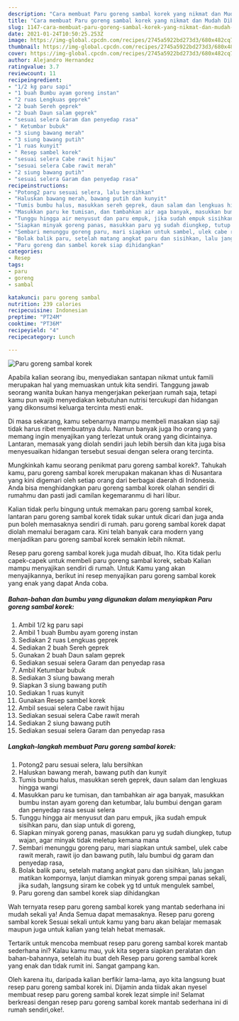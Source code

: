 ```yaml
---
description: "Cara membuat Paru goreng sambal korek yang nikmat dan Mudah Dibuat"
title: "Cara membuat Paru goreng sambal korek yang nikmat dan Mudah Dibuat"
slug: 1147-cara-membuat-paru-goreng-sambal-korek-yang-nikmat-dan-mudah-dibuat
date: 2021-01-24T10:50:25.253Z
image: https://img-global.cpcdn.com/recipes/2745a5922bd273d3/680x482cq70/paru-goreng-sambal-korek-foto-resep-utama.jpg
thumbnail: https://img-global.cpcdn.com/recipes/2745a5922bd273d3/680x482cq70/paru-goreng-sambal-korek-foto-resep-utama.jpg
cover: https://img-global.cpcdn.com/recipes/2745a5922bd273d3/680x482cq70/paru-goreng-sambal-korek-foto-resep-utama.jpg
author: Alejandro Hernandez
ratingvalue: 3.7
reviewcount: 11
recipeingredient:
- "1/2 kg paru sapi"
- "1 buah Bumbu ayam goreng instan"
- "2 ruas Lengkuas geprek"
- "2 buah Sereh geprek"
- "2 buah Daun salam geprek"
- "sesuai selera Garam dan penyedap rasa"
- " Ketumbar bubuk"
- "3 siung bawang merah"
- "3 siung bawang putih"
- "1 ruas kunyit"
- " Resep sambel korek"
- "sesuai selera Cabe rawit hijau"
- "sesuai selera Cabe rawit merah"
- "2 siung bawang putih"
- "sesuai selera Garam dan penyedap rasa"
recipeinstructions:
- "Potong2 paru sesuai selera, lalu bersihkan"
- "Haluskan bawang merah, bawang putih dan kunyit"
- "Tumis bumbu halus, masukkan sereh geprek, daun salam dan lengkuas hingga wangi"
- "Masukkan paru ke tumisan, dan tambahkan air aga banyak, masukkan bumbu instan ayam goreng dan ketumbar, lalu bumbui dengan garam dan penyedap rasa sesuai selera"
- "Tunggu hingga air menyusut dan paru empuk, jika sudah empuk sisihkan paru, dan siap untuk di goreng,"
- "Siapkan minyak goreng panas, masukkan paru yg sudah diungkep, tutup wajan, agar minyak tidak meletup kemana mana"
- "Sembari menunggu goreng paru, mari siapkan untuk sambel, ulek cabe rawit merah, rawit ijo dan bawang putih, lalu bumbui dg garam dan penyedap rasa,"
- "Bolak balik paru, setelah matang angkat paru dan sisihkan, lalu jangan matikan kompornya, lanjut diamkan minyak goreng smpai panas sekali, jika sudah, langsung siram ke cobek yg td untuk mengulek sambel,"
- "Paru goreng dan sambel korek siap dihidangkan"
categories:
- Resep
tags:
- paru
- goreng
- sambal

katakunci: paru goreng sambal 
nutrition: 239 calories
recipecuisine: Indonesian
preptime: "PT24M"
cooktime: "PT36M"
recipeyield: "4"
recipecategory: Lunch

---
```



![Paru goreng sambal korek](https://img-global.cpcdn.com/recipes/2745a5922bd273d3/680x482cq70/paru-goreng-sambal-korek-foto-resep-utama.jpg)

Apabila kalian seorang ibu, menyediakan santapan nikmat untuk famili merupakan hal yang memuaskan untuk kita sendiri. Tanggung jawab seorang  wanita bukan hanya mengerjakan pekerjaan rumah saja, tetapi kamu pun wajib menyediakan kebutuhan nutrisi tercukupi dan hidangan yang dikonsumsi keluarga tercinta mesti enak.

Di masa  sekarang, kamu sebenarnya mampu membeli masakan siap saji tidak harus ribet membuatnya dulu. Namun banyak juga lho orang yang memang ingin menyajikan yang terlezat untuk orang yang dicintainya. Lantaran, memasak yang diolah sendiri jauh lebih bersih dan kita juga bisa menyesuaikan hidangan tersebut sesuai dengan selera orang tercinta. 



Mungkinkah kamu seorang penikmat paru goreng sambal korek?. Tahukah kamu, paru goreng sambal korek merupakan makanan khas di Nusantara yang kini digemari oleh setiap orang dari berbagai daerah di Indonesia. Anda bisa menghidangkan paru goreng sambal korek olahan sendiri di rumahmu dan pasti jadi camilan kegemaranmu di hari libur.

Kalian tidak perlu bingung untuk memakan paru goreng sambal korek, lantaran paru goreng sambal korek tidak sukar untuk dicari dan juga anda pun boleh memasaknya sendiri di rumah. paru goreng sambal korek dapat diolah memalui beragam cara. Kini telah banyak cara modern yang menjadikan paru goreng sambal korek semakin lebih nikmat.

Resep paru goreng sambal korek juga mudah dibuat, lho. Kita tidak perlu capek-capek untuk membeli paru goreng sambal korek, sebab Kalian mampu menyajikan sendiri di rumah. Untuk Kamu yang akan menyajikannya, berikut ini resep menyajikan paru goreng sambal korek yang enak yang dapat Anda coba.

<!--inarticleads1-->

##### Bahan-bahan dan bumbu yang digunakan dalam menyiapkan Paru goreng sambal korek:

1. Ambil 1/2 kg paru sapi
1. Ambil 1 buah Bumbu ayam goreng instan
1. Sediakan 2 ruas Lengkuas geprek
1. Sediakan 2 buah Sereh geprek
1. Gunakan 2 buah Daun salam geprek
1. Sediakan sesuai selera Garam dan penyedap rasa
1. Ambil  Ketumbar bubuk
1. Sediakan 3 siung bawang merah
1. Siapkan 3 siung bawang putih
1. Sediakan 1 ruas kunyit
1. Gunakan  Resep sambel korek
1. Ambil sesuai selera Cabe rawit hijau
1. Sediakan sesuai selera Cabe rawit merah
1. Sediakan 2 siung bawang putih
1. Sediakan sesuai selera Garam dan penyedap rasa




<!--inarticleads2-->

##### Langkah-langkah membuat Paru goreng sambal korek:

1. Potong2 paru sesuai selera, lalu bersihkan
1. Haluskan bawang merah, bawang putih dan kunyit
1. Tumis bumbu halus, masukkan sereh geprek, daun salam dan lengkuas hingga wangi
1. Masukkan paru ke tumisan, dan tambahkan air aga banyak, masukkan bumbu instan ayam goreng dan ketumbar, lalu bumbui dengan garam dan penyedap rasa sesuai selera
1. Tunggu hingga air menyusut dan paru empuk, jika sudah empuk sisihkan paru, dan siap untuk di goreng,
1. Siapkan minyak goreng panas, masukkan paru yg sudah diungkep, tutup wajan, agar minyak tidak meletup kemana mana
1. Sembari menunggu goreng paru, mari siapkan untuk sambel, ulek cabe rawit merah, rawit ijo dan bawang putih, lalu bumbui dg garam dan penyedap rasa,
1. Bolak balik paru, setelah matang angkat paru dan sisihkan, lalu jangan matikan kompornya, lanjut diamkan minyak goreng smpai panas sekali, jika sudah, langsung siram ke cobek yg td untuk mengulek sambel,
1. Paru goreng dan sambel korek siap dihidangkan




Wah ternyata resep paru goreng sambal korek yang mantab sederhana ini mudah sekali ya! Anda Semua dapat memasaknya. Resep paru goreng sambal korek Sesuai sekali untuk kamu yang baru akan belajar memasak maupun juga untuk kalian yang telah hebat memasak.

Tertarik untuk mencoba membuat resep paru goreng sambal korek mantab sederhana ini? Kalau kamu mau, yuk kita segera siapkan peralatan dan bahan-bahannya, setelah itu buat deh Resep paru goreng sambal korek yang enak dan tidak rumit ini. Sangat gampang kan. 

Oleh karena itu, daripada kalian berfikir lama-lama, ayo kita langsung buat resep paru goreng sambal korek ini. Dijamin anda tiidak akan nyesel membuat resep paru goreng sambal korek lezat simple ini! Selamat berkreasi dengan resep paru goreng sambal korek mantab sederhana ini di rumah sendiri,oke!.

